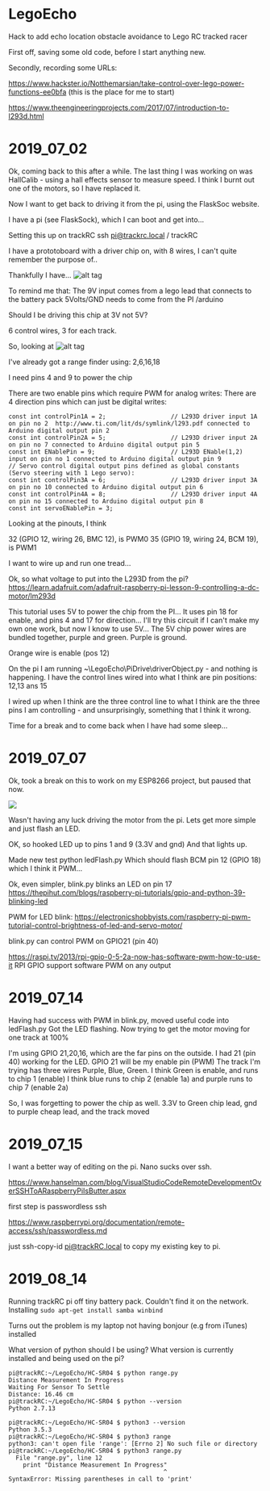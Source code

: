 # LegoEcho
Hack to add echo location obstacle avoidance to Lego RC tracked racer

First off, saving some old code, before I start anything new.

Secondly, recording some URLs:

https://www.hackster.io/Notthemarsian/take-control-over-lego-power-functions-ee0bfa
(this is the place for me to start)

https://www.theengineeringprojects.com/2017/07/introduction-to-l293d.html

# 2019_07_02 
Ok, coming back to this after a while.
The last thing I was working on was HallCalib - using a hall effects sensor to measure speed.
I think I burnt out one of the motors, so I have replaced it.

Now I want to get back to driving it from the pi, using the FlaskSoc website.

I have a pi (see FlaskSock), which I can boot and get into...

Setting this up on trackRC
ssh pi@trackrc.local / trackRC

I have a prototoboard with a driver chip on, with 8 wires, I can't quite remember the purpose of..

Thankfully I have...
![alt tag](/readme_img/chip.jpg) 

To remind me that:
The 9V input comes from a lego lead that connects to the battery pack
5Volts/GND needs to come from the PI /arduino

Should I be driving this chip at 3V not 5V?

6 control wires, 3 for each track.

So, looking at
![alt tag](/readme_img/pinout.png) 

I've already got a range finder using:
2,6,16,18

I need pins 4 and 9 to power the chip

There are two enable pins which require PWM for analog writes:
There are 4 direction pins which can just be digital writes:
```
const int controlPin1A = 2;                  // L293D driver input 1A on pin no 2  http://www.ti.com/lit/ds/symlink/l293.pdf connected to Arduino digital output pin 2
const int controlPin2A = 5;                  // L293D driver input 2A on pin no 7 connected to Arduino digital output pin 5
const int ENablePin = 9;                     // L293D ENable(1,2) input on pin no 1 connected to Arduino digital output pin 9
// Servo control digital output pins defined as global constants (Servo steering with 1 Lego servo):
const int controlPin3A = 6;                  // L293D driver input 3A on pin no 10 connected to Arduino digital output pin 6
const int controlPin4A = 8;                  // L293D driver input 4A on pin no 15 connected to Arduino digital output pin 8 
const int servoENablePin = 3;        
```

Looking at the pinouts, I think 

32 (GPIO 12, wiring 26, BMC 12), is PWM0
35 (GPIO 19, wiring 24, BCM 19), is PWM1

I want to wire up and run one tread...

Ok, so what voltage to put into the L293D from the pi?
https://learn.adafruit.com/adafruit-raspberry-pi-lesson-9-controlling-a-dc-motor/lm293d

This tutorial uses 5V to power the chip from the PI...
It uses pin 18 for enable, and pins 4 and 17 for direction...
I'll try this circuit if I can't make my own one work, but now I know to use 5V...
The 5V chip power wires are bundled together, purple and green. Purple is ground.

Orange wire is enable (pos 12)

On the pi I am running ~\LegoEcho\PiDrive\driverObject.py - and nothing is happening.
I have the control lines wired into what I think are pin positions:
12,13 ans 15

I wired up when I think are the three control line to what I think are the three pins I am controlling - and unsurprisingly, something that I think it wrong.

Time for a break and to come back when I have had some sleep...

# 2019_07_07 

Ok, took a break on this to work on my ESP8266 project, but paused that now.

![](/readme_img/PiZeroPinOut.png)

Wasn't having any luck driving the motor from the pi. Lets get more simple and just flash an LED.

OK, so hooked LED up to pins 1 and 9 (3.3V and gnd)
And that lights up.

Made new test python ledFlash.py
Which should flash BCM pin 12 (GPIO 18) which I think it PWM...

Ok, even simpler, blink.py blinks an LED on pin 17
https://thepihut.com/blogs/raspberry-pi-tutorials/gpio-and-python-39-blinking-led

PWM for LED blink: https://electronicshobbyists.com/raspberry-pi-pwm-tutorial-control-brightness-of-led-and-servo-motor/

blink.py can control PWM on GPIO21 (pin 40)

https://raspi.tv/2013/rpi-gpio-0-5-2a-now-has-software-pwm-how-to-use-it
RPI GPIO support software PWM on any output

# 2019_07_14 

Having had success with PWM in blink.py, moved useful code into ledFlash.py
Got the LED flashing.
Now trying to get the motor moving for one track at 100%

I'm using GPIO 21,20,16, which are the far pins on the outside. I had 21 (pin 40) working for the LED.
GPIO 21 will be my enable pin (PWM)
The track I'm trying has three wires Purple, Blue, Green.
I think Green is enable, and runs to chip 1 (enable)
I think blue runs to chip 2 (enable 1a) and purple runs to chip 7 (enable 2a)

So, I was forgetting to power the chip as well.
3.3V to Green chip lead, gnd to purple cheap lead, and the track moved

# 2019_07_15 

I want a better way of editing on the pi. Nano sucks over ssh.

https://www.hanselman.com/blog/VisualStudioCodeRemoteDevelopmentOverSSHToARaspberryPiIsButter.aspx

first step is passwordless ssh

https://www.raspberrypi.org/documentation/remote-access/ssh/passwordless.md

just ssh-copy-id pi@trackRC.local to copy my existing key to pi.

# 2019_08_14

Running trackRC pi off tiny battery pack. Couldn't find it on the network.
Installing 
`sudo apt-get install samba winbind`

Turns out the problem is my laptop not having bonjour (e.g from iTunes) installed

What version of python should I be using?
What version is currently installed and being used on the pi?

```
pi@trackRC:~/LegoEcho/HC-SR04 $ python range.py
Distance Measurement In Progress
Waiting For Sensor To Settle
Distance: 16.46 cm
pi@trackRC:~/LegoEcho/HC-SR04 $ python --version
Python 2.7.13
```

```
pi@trackRC:~/LegoEcho/HC-SR04 $ python3 --version
Python 3.5.3
pi@trackRC:~/LegoEcho/HC-SR04 $ python3 range
python3: can't open file 'range': [Errno 2] No such file or directory
pi@trackRC:~/LegoEcho/HC-SR04 $ python3 range.py
  File "range.py", line 12
    print "Distance Measurement In Progress"
                                           ^
SyntaxError: Missing parentheses in call to 'print'
```
